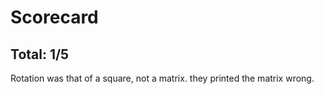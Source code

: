 # Scorecard

## Total: 1/5
Rotation was that of a square, not a matrix.
they printed the matrix wrong.